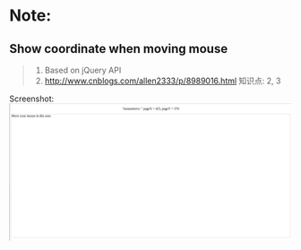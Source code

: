 # Note:
## Show coordinate when moving mouse  
> 1. Based on jQuery API
> 2. http://www.cnblogs.com/allen2333/p/8989016.html 知识点: 2, 3


Screenshot:
![shot1](./Screenshot/1.png)

